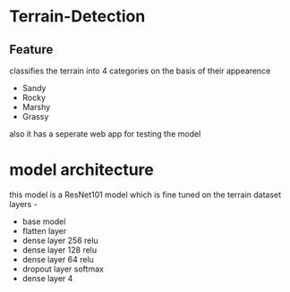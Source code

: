 # Terrain-Detection

## Feature
classifies the terrain into 4 categories on the basis of their appearence
- Sandy
- Rocky
- Marshy
- Grassy

also it has a seperate web app for testing the model

# model architecture
this model is a ResNet101 model which is fine tuned on the terrain dataset
layers -
- base model
- flatten layer
- dense layer 256 relu
- dense layer 128 relu
- dense layer 64 relu
- dropout layer softmax
- dense layer 4
